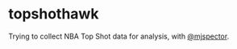 # topshothawk

Trying to collect NBA Top Shot data for analysis, with [@mjspector](https://github.com/mjspector).
